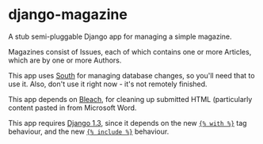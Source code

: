 # django-magazine

A stub semi-pluggable Django app for managing a simple magazine.

Magazines consist of Issues, each of which contains one or more Articles, which
are by one or more Authors.

This app uses [South](http://south.aeracode.org/) for managing database changes,
so you'll need that to use it. Also, don't use it right now - it's not remotely
finished.

This app depends on [Bleach](https://github.com/jsocol/bleach), for cleaning up
submitted HTML (particularly content pasted in from Microsoft Word.

This app requires [Django 1.3](https://docs.djangoproject.com/en/dev/releases/1.3/),
since it depends on the new [`{% with %}`](https://docs.djangoproject.com/en/1.3/ref/templates/builtins/#with)
tag behaviour, and the new [`{% include %}`](https://docs.djangoproject.com/en/1.3/ref/templates/builtins/#include)
behaviour.
